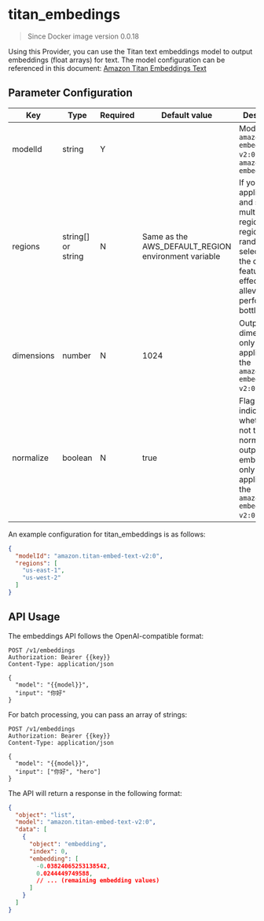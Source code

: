 # titan_embedings

> Since Docker image version 0.0.18

Using this Provider, you can use the Titan text embeddings model to output embeddings (float arrays) for text. The model configuration can be referenced in this document: [Amazon Titan Embeddings Text](https://docs.aws.amazon.com/bedrock/latest/userguide/model-parameters-titan-embed-text.html)

## Parameter Configuration

| Key     | Type      | Required     | Default value | Description |
| ------------- | -------| ------------- | ------------- | ------------- |
| modelId  | string   | Y    |  |   Model id, `amazon.titan-embed-text-v2:0` or `amazon.titan-embed-text-v1`  |
| regions  | string[] or string   | N     | Same as the AWS_DEFAULT_REGION environment variable | If you have applied for and specified multiple regions, one region will be randomly selected for the call. This feature can effectively alleviate performance bottlenecks.  |
| dimensions  |  number   | N     | 1024 | Output dimension, only applicable to the `amazon.titan-embed-text-v2:0` model.  |
| normalize  |  boolean   | N     | true | Flag indicating whether or not to normalize the output embeddings, only applicable to the `amazon.titan-embed-text-v2:0` model  |

An example configuration for titan_embeddings is as follows:

```json
{
  "modelId": "amazon.titan-embed-text-v2:0",
  "regions": [
    "us-east-1",
    "us-west-2"
  ]
}
```

## API Usage

The embeddings API follows the OpenAI-compatible format:

```http
POST /v1/embeddings
Authorization: Bearer {{key}}
Content-Type: application/json

{
  "model": "{{model}}", 
  "input": "你好"
}
```

For batch processing, you can pass an array of strings:

```http
POST /v1/embeddings
Authorization: Bearer {{key}}
Content-Type: application/json

{
  "model": "{{model}}", 
  "input": ["你好", "hero"]
}
```

The API will return a response in the following format:

```json
{
  "object": "list",
  "model": "amazon.titan-embed-text-v2:0",
  "data": [
    {
      "object": "embedding",
      "index": 0,
      "embedding": [
        -0.03824065253138542,
        0.0244449749588,
        // ... (remaining embedding values)
      ]
    }
  ]
}
```
